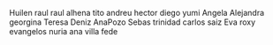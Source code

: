 Huilen
raul
raul alhena
tito
andreu
hector
diego
yumi
Angela
Alejandra
georgina
Teresa
Deniz
AnaPozo
Sebas
trinidad
carlos saiz
Eva 
roxy
evangelos
nuria
ana villa
fede
